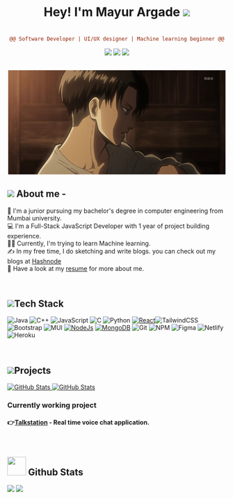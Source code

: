 
<div align="center">

# Hey! I'm Mayur Argade <img src="https://github.com/TheDudeThatCode/TheDudeThatCode/blob/master/Assets/Hi.gif" width="29px"> 
```diff

@@ Software Developer | UI/UX designer | Machine learning beginner @@

```
</div>  

<p align="center">
<a href=""><img src="https://img.shields.io/badge/-mayurargade-3423A6?style=flat&logo=Google-Chrome&logoColor=white"/></a>
<a href="https://linkedin.com/in/mayur-argade/"><img src="https://img.shields.io/badge/-Mayur%20Argade%20-0077B5?style=flat&logo=Linkedin&logoColor=white"/></a>
<a href="mailto:argademayur2002@gmail.com"><img src="https://img.shields.io/badge/-argademayur2002-D14836?style=flat&logo=Gmail&logoColor=white"/></a>
</p>

<br />

<div align="center" >
<img  src="https://github.com/mayur-argade/mayur-argade/blob/main/src/assest/Sunlight%20%7BLevi%20x%20Fem!Reader%7D%20-%2014_%20Deep%20Breaths.gif">
</div>

## <img src="https://cdn3.emoji.gg/emojis/4297-pepe-hacker.gif" width='42' /> About me -
👦 I'm a junior pursuing my bachelor's degree in computer engineering from Mumbai university.<br/>
💻 I'm a Full-Stack JavaScript Developer with 1 year of project building experience.<br/>
👩‍💻 Currently, I'm trying to learn Machine learning.<br/>
✍ In my free time, I do sketching and write blogs. you can check out my blogs at [Hashnode](https://mayurargade.hashnode.dev/)<br/>
📝 Have a look at my [resume](https://github.com/mayur-argade/mayur-argade/blob/readme/src/assest/resume.pdf) for more about me. <br/>

<br />

## <img src="https://github.com/TheDudeThatCode/TheDudeThatCode/blob/master/Assets/Developer.gif" width='45' />Tech Stack
![Java](https://img.shields.io/badge/java-%23ED8B00.svg?style=for-the-badge&logo=java&logoColor=white) ![C++](https://img.shields.io/badge/c++-%2300599C.svg?style=for-the-badge&logo=c%2B%2B&logoColor=white) ![JavaScript](https://img.shields.io/badge/javascript-%23323330.svg?style=for-the-badge&logo=javascript&logoColor=%23F7DF1E) ![C](https://img.shields.io/badge/c-%2300599C.svg?style=for-the-badge&logo=c&logoColor=white) ![Python](https://img.shields.io/badge/python-3670A0?style=for-the-badge&logo=python&logoColor=ffdd54) [![React](https://img.shields.io/badge/react-%2320232a.svg?style=for-the-badge&logo=react&logoColor=%2361DAFB)](https://reactjs.org/docs/getting-started.html)![TailwindCSS](https://img.shields.io/badge/tailwindcss-%2338B2AC.svg?style=for-the-badge&logo=tailwind-css&logoColor=white)
![Bootstrap](https://img.shields.io/badge/bootstrap-%23563D7C.svg?style=for-the-badge&logo=bootstrap&logoColor=white) ![MUI](https://img.shields.io/badge/MUI-%230081CB.svg?style=for-the-badge&logo=material-ui&logoColor=white) [![NodeJs](https://img.shields.io/badge/node.js-%2343853D.svg?style=for-the-badge&logo=node-dot-js&logoColor=white)](https://reactjs.org/docs/getting-started.html) [![MongoDB](https://img.shields.io/badge/MongoDB-%234ea94b.svg?style=for-the-badge&logo=mongodb&logoColor=white)](https://reactjs.org/docs/getting-started.html) ![Git](https://img.shields.io/badge/git-%23F05033.svg?style=for-the-badge&logo=git&logoColor=white) ![NPM](https://img.shields.io/badge/NPM-%23000000.svg?style=for-the-badge&logo=npm&logoColor=white) ![Figma](https://img.shields.io/badge/figma-%23F24E1E.svg?style=for-the-badge&logo=figma&logoColor=white) ![Netlify](https://img.shields.io/badge/netlify-%23000000.svg?style=for-the-badge&logo=netlify&logoColor=#00C7B7) ![Heroku](https://img.shields.io/badge/heroku-%23430098.svg?style=for-the-badge&logo=heroku&logoColor=white)

<br />

## <img src="https://cdn3.emoji.gg/emojis/7667-pikachuspinnyhat.gif" width='48' />Projects 
<div>
  <p>
    <a href="https://github.com/mayur-argade/Lakshya">
      <img src="https://github-readme-stats.vercel.app/api/pin?username=mayur-argade&repo=Lakshya" alt="GitHub Stats" />
    </a>
    <a href="https://github.com/mayur-argade/Event-management-portal">
      <img src="https://github-readme-stats.vercel.app/api/pin?username=mayur-argade&repo=Event-management-portal" alt="GitHub Stats" />
    </a>
  </p>

### Currently working project 
#### 👉[Talkstation](https://github.com/mayur-argade/Talkstation) - Real time voice chat application.

<br />

##  <img src="https://cdn3.emoji.gg/emojis/5643_github_octocat.png" width="43px" height="43px"/> Github Stats
<img height='130px' src="https://github-readme-stats.vercel.app/api?username=mayur-argade&show_icons=true&theme=default" />
<img  height="130px" src="https://github-readme-stats.vercel.app/api/top-langs/?username=mayur-argade&hide=html&hide_title=true&hide_border=true&layout=compact&langs_count=6&exclude_repo=comp426,Redventures-Movie-Quotes&text_color=000&icon_color=fff&bg&theme=graywhite" />
